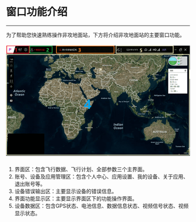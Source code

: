 # 窗口功能介绍

---

为了帮助您快速熟练操作非攻地面站，下方将介绍非攻地面站的主要窗口功能。

##### ![Interface-function](/assets/interface-function/interface-function2.png)

1. 界面区：包含飞行数据、飞行计划、全部参数三个主界面。
2. 账号、设备及应用管理区：包含个人中心、应用设置、我的设备、关于应用、退出账号等。
3. 设备错误输出区：主要显示设备的错误信息。
4. 界面功能显示区：主要显示界面区下的功能操作界面。
5. 设备数据区：包含GPS状态、电池信息、数据信息状态、视频信号状态、视频显示状态。



